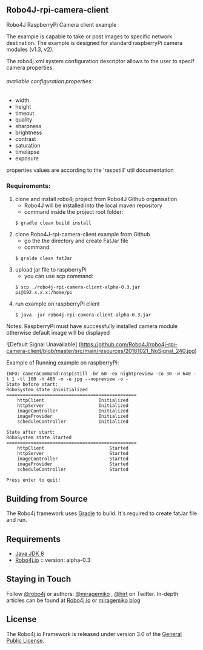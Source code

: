 ## Robo4J-rpi-camera-client
Robo4J RaspberryPi Camera client example

The example is capable to take or post images to specific network destination. The example is designed 
for standard raspberryPi camera modules (v1.3, v2). 

The robo4j.xml system configuration descriptor allows to the user to specif camera properties.
###### available configuration properties:
* width
* height
* timeout
* quality
* sharpness
* brightness
* contrast
* saturation
* timelapse
* exposure

properties values are according to the 'raspstill' util documentation

### Requirements:
1. clone and install robo4j project from Robo4J Github organisation
    * Robo4J will be installed into the local maven repository
    * command inside the project root folder: 
    ````
    $ gradle clean build install
    ````
2. clone Robo4J-rpi-camera-client example from Github 
    * go the the directory and create FatJar file
    * command:
    ````
    $ gralde clean fatJar
    ````
3. upload jar file to raspberryPi
    * you can use scp command:
    ````
    $ scp ./robo4j-rpi-camera-client-alpha-0.3.jar pi@192.x.x.x:/home/pi
    ````
4. run example on raspberryPi client
    ````
    $ java -jar robo4j-rpi-camera-client-alpha-0.3.jar
    ````

Notes: 
RaspberryPi must have successfully installed camera module otherwise default image will be displayed

![Default Signal Unavailable]
(https://github.com/Robo4J/robo4j-rpi-camera-client/blob/master/src/main/resources/20161021_NoSignal_240.jpg)

Example of Running example on raspberryPi:
````
INFO: cameraCommand:raspistill -br 60 -ex nightpreview -co 30 -w 640 -t 1 -tl 100 -h 480 -n -e jpg --nopreview -o -
State before start:
RoboSystem state Uninitialized
================================================
    httpClient                    Initialized
    httpServer                    Initialized
    imageController               Initialized
    imageProvider                 Initialized
    scheduleController            Initialized

State after start:
RoboSystem state Started
================================================
    httpClient                        Started
    httpServer                        Started
    imageController                   Started
    imageProvider                     Started
    scheduleController                Started

Press enter to quit!
````


## Building from Source
The Robo4j framework uses [Gradle][] to build.
It's required to create fatJar file and run.

## Requirements
* [Java JDK 8][]
* [Robo4j.io][] :: version: alpha-0.3

## Staying in Touch
Follow [@robo4j][] or authors: [@miragemiko][] , [@hirt][]
on Twitter. In-depth articles can be found at [Robo4j.io][] or [miragemiko blog][]

## License
The Robo4j.io Framework is released under version 3.0 of the [General Public License][].

[Robo4j.io]: http://www.robo4j.io
[miragemiko blog]: http://www.miroslavkopecky.com
[General Public License]: http://www.gnu.org/licenses/gpl-3.0-standalone.html0
[@robo4j]: https://twitter.com/robo4j
[@miragemiko]: https://twitter.com/miragemiko
[@hirt]: https://twitter.com/hirt
[Gradle]: http://gradle.org
[Java JDK 8]: http://www.oracle.com/technetwork/java/javase/downloads
[Git]: http://help.github.com/set-up-git-redirect
[Robo4j documentation]: http://www.robo4j.io/p/documentation.html
